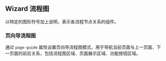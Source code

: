 <div class="demo-header">
<p class="overviewicon">
  <span class="wapi-form-wizard"/>
</p>

## Wizard 流程图

<nova-uxlink widget-name="Wizard"></nova-uxlink>

以特定的图形符号加上说明，表示各流程节点关系的组件。
</div>

### 页向导流程图

通过 `page-guide` 属性设置页向导流程图模式，用于导航当前页面与上一页面、下一页面的前后关系，包括流程图区域、页面展示区域、功能按钮区域。

<nova-demo-view link="wizard/page-guide.vue"></nova-demo-view>

<br>
